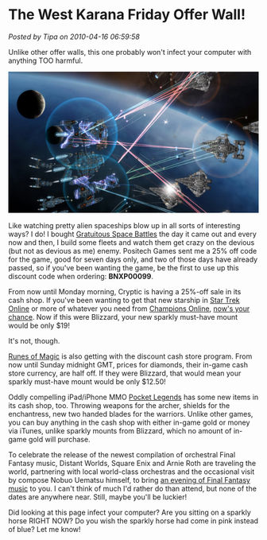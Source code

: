 # The West Karana Friday Offer Wall!

*Posted by Tipa on 2010-04-16 06:59:58*

Unlike other offer walls, this one probably won't infect your computer with anything TOO harmful.

[![](../uploads/2010/04/GSB-2010-04-16-07-24-40-94.jpg "Gratuitous Space Battles")](../uploads/2010/04/GSB-2010-04-16-07-24-40-94.jpg)

Like watching pretty alien spaceships blow up in all sorts of interesting ways? I do! I bought [Gratuitous Space Battles](http://www.positech.co.uk/gratuitousspacebattles/index.html) the day it came out and every now and then, I build some fleets and watch them get crazy on the devious (but not as devious as me) enemy. Positech Games sent me a 25% off code for the game, good for seven days only, and two of those days have already passed, so if you've been wanting the game, be the first to use up this discount code when ordering: **BNXP00099**.

From now until Monday morning, Cryptic is having a 25%-off sale in its cash shop. If you've been wanting to get that new starship in [Star Trek Online](http://www.startrekonline.com/) or more of whatever you need from [Champions Online](http://www.champions-online.com/), [now's your chance](http://www.champions-online.com/node/594944). Now if this were Blizzard, your new sparkly must-have mount would be only $19!

It's not, though.

[Runes of Magic](http://us.runesofmagic.com/us/index.html) is also getting with the discount cash store program. From now until Sunday midnight GMT, prices for diamonds, their in-game cash store currency, are half off. If they were Blizzard, that would mean your sparkly must-have mount would be only $12.50!

Oddly compelling iPad/iPhone MMO [Pocket Legends](http://www.spacetimestudios.com/content.php?11) has some new items in its cash shop, too. Throwing weapons for the archer, shields for the enchantress, new two handed blades for the warriors. Unlike other games, you can buy anything in the cash shop with either in-game gold or money via iTunes, unlike sparkly mounts from Blizzard, which no amount of in-game gold will purchase.

To celebrate the release of the newest compilation of orchestral Final Fantasy music, Distant Worlds, Square Enix and Arnie Roth are traveling the world, partnering with local world-class orchestras and the occasional visit by compose Nobuo Uematsu himself, to bring [an evening of Final Fantasy music](http://www.ffdistantworlds.com/) to you. I can't think of much I'd rather do than attend, but none of the dates are anywhere near. Still, maybe you'll be luckier!

Did looking at this page infect your computer? Are you sitting on a sparkly horse RIGHT NOW? Do you wish the sparkly horse had come in pink instead of blue? Let me know!
